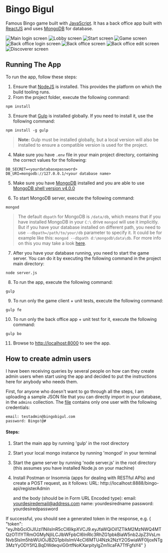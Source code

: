 # Bingo Bigul
Famous Bingo game built with [JavaScript](https://www.javascript.com/). It has a back office app built with [ReactJS](https://reactjs.org/) and uses [MongoDB](https://www.mongodb.com/) for database.

![Main login screen](https://github.com/mihailgaberov/bingo/blob/master/screenshots/main-login-screen.png)
![Lobby screen](https://github.com/mihailgaberov/bingo/blob/master/screenshots/lobby-screen.png)
![Start screen](https://github.com/mihailgaberov/bingo/blob/master/screenshots/start-screen.png)
![Game screen](https://github.com/mihailgaberov/bingo/blob/master/screenshots/game-screen.png)
![Back office login screen](https://github.com/mihailgaberov/bingo/blob/master/screenshots/back-office-login-screen.png)
![Back office screen](https://github.com/mihailgaberov/bingo/blob/master/screenshots/back-office-screen.png)
![Back office edit screen](https://github.com/mihailgaberov/bingo/blob/master/screenshots/back-office-edit-screen.png)
![Discoverer screen](https://github.com/mihailgaberov/bingo/blob/master/screenshots/discoverer-screen.png)

## Running The App

To run the app, follow these steps:

1. Ensure that [NodeJS](http://nodejs.org/) is installed. This provides the platform on which the build tooling runs.
2. From the project folder, execute the following command:

  ```shell
  npm install
  ```
3. Ensure that [Gulp](http://gulpjs.com/) is installed globally. If you need to install it, use the following command:

  ```shell
  npm install -g gulp
  ```
  > **Note:** Gulp must be installed globally, but a local version will also be installed to ensure a compatible version is used for the project.

4. Make sure you have `.env` file in your main project directory, containing the correct values for the following:

```dotenv
DB_SECRET=<yourdatabasepassword>
DB_URI=mongodb://127.0.0.1/<your database name>
```

5. Make sure you have [MongoDB](https://www.mongodb.com/download-center/community) installed and you are able to use [MongoDB shell version v4.0.0](https://docs.mongodb.com/manual/mongo/index.html)

6. To start MongoDB server, execute the following command:

```
mongod
```

> The default `dbpath` for MongoDB is `/data/db`, which means that if you have installed MongoDB in your `C:\` drive `mongod` will use it implicitly. But if you have your database installed on different path, you need to use `--dbpath=/path/to/your/db` parameter to specify it. It could be for example like this: `mongod --dbpath d:\mongodb\data\db`. For more info on this you may take a look [here](https://docs.mongodb.com/manual/reference/configuration-options/).

7. After you have your database running, you need to start the game server. You can do it by executing the following command in the project main directory:

  ```shell
  node server.js
  ```

8. To run the app, execute the following command:

  ```shell
  gulp
  ```
  
9. To run only the game client + unit tests, execute the following command:

  ```shell
  gulp fe
  ```
  
10. To run only the back office app + unit test for it, execute the following command:

  ```shell
  gulp bo
  ```

11. Browse to [http://localhost:8000](http://localhost:8000) to see the app.


## How to create admin users
I have been receiving queries by several people on how can they create admin users when start using the app and decided to put the instructions here for anybody who needs them.

First, for anyone who doesn't want to go through all the steps, I am uploading a sample JSON file that you can directly import in your database, in the `admins` collection. The [file](https://github.com/mihailgaberov/bingo/blob/master/admins.sample.json) contains only one user with the following credentials:
```
email: testadmin@bingobigul.com
password: Bingo!@#
```
#### Steps:
1. Start the main app by running 'gulp' in the root directory
2. Start your local mongo instance by running 'mongod' in your terminal
3. Start the game server by running 'node server.js' in the root directory (this assumes you have installed Node.js on your machine)
4. Install Postman or Insomnia (apps for dealing with RESTful APIs) and create a POST request, as it follows:
   URL:  http://localhost:8888/bingo-api/registerAdmin
   
   and the body (should be in Form URL Encoded type):
   email: yourdesiredemail@address.com
   name: yourdesiredname
   password: yourdesiredpassword
   
If successful, you should see a generated token in the response, e.g. 
{
  "token": "eyJhbGciOiJIUzI1NiIsInR5cCI6IkpXVCJ9.eyJfaWQiOiI1ZTlkM2MzNWQ4MTQzOTI1YTRmOGMyNjIiLCJlbWFpbCI6InRlc3RhZG1pbkBiaW5nb2JpZ3VsLmNvbSIsIm5hbWUiOiJBZG1pbiIsImV4cCI6MTU4Nzk2NzY2OSwiaWF0IjoxNTg3MzYyODY5fQ.BqDWdeqviG0rtfNoKXarpitylgZm1IcaFA7TfFgfsY4"
}
